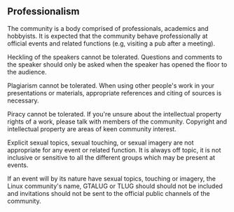 ## Professionalism

The community is a body comprised of professionals, academics and hobbyists. It is expected that the community behave professionally at official events and related functions (e.g, visiting a pub after a meeting).

Heckling of the speakers cannot be tolerated. Questions and comments to the speaker should only be asked when the speaker has opened the floor to the audience.

Plagiarism cannot be tolerated. When using other people's work in your presentations or materials, appropriate references and citing of sources is necessary.

Piracy cannot be tolerated. If you're unsure about the intellectual property rights of a work, please talk with members of the community. Copyright and intellectual property are areas of keen community interest.

Explicit sexual topics, sexual touching, or sexual imagery are not appropriate for any event or related function. It is always off topic, it is not inclusive or sensitive to all the different groups which may be present at events.

If an event will by its nature have sexual topics, touching or imagery, the Linux community's name, GTALUG or TLUG should should not be included and invitations should not be sent to the official public channels of the community.
